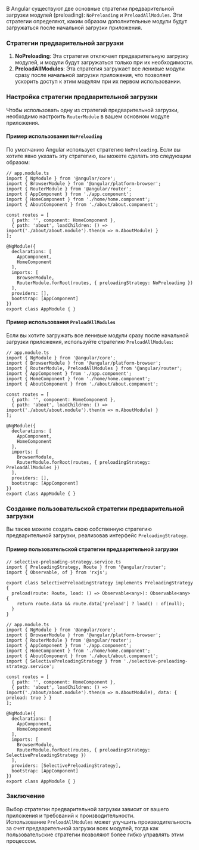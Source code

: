 
В Angular существуют две основные стратегии предварительной загрузки модулей (preloading): `NoPreloading` и `PreloadAllModules`. Эти стратегии определяют, каким образом дополнительные модули будут загружаться после начальной загрузки приложения.

### Стратегии предварительной загрузки

1. **NoPreloading**: Эта стратегия отключает предварительную загрузку модулей, и модули будут загружаться только при их необходимости.
2. **PreloadAllModules**: Эта стратегия загружает все ленивые модули сразу после начальной загрузки приложения, что позволяет ускорить доступ к этим модулям при их первом использовании.

### Настройка стратегии предварительной загрузки

Чтобы использовать одну из стратегий предварительной загрузки, необходимо настроить `RouterModule` в вашем основном модуле приложения.

#### Пример использования `NoPreloading`

По умолчанию Angular использует стратегию `NoPreloading`. Если вы хотите явно указать эту стратегию, вы можете сделать это следующим образом:

```TS
// app.module.ts
import { NgModule } from '@angular/core';
import { BrowserModule } from '@angular/platform-browser';
import { RouterModule } from '@angular/router';
import { AppComponent } from './app.component';
import { HomeComponent } from './home/home.component';
import { AboutComponent } from './about/about.component';

const routes = [
  { path: '', component: HomeComponent },
  { path: 'about', loadChildren: () => import('./about/about.module').then(m => m.AboutModule) }
];

@NgModule({
  declarations: [
    AppComponent,
    HomeComponent
  ],
  imports: [
    BrowserModule,
    RouterModule.forRoot(routes, { preloadingStrategy: NoPreloading })
  ],
  providers: [],
  bootstrap: [AppComponent]
})
export class AppModule { }
```
#### Пример использования `PreloadAllModules`

Если вы хотите загружать все ленивые модули сразу после начальной загрузки приложения, используйте стратегию `PreloadAllModules`:

```TS
// app.module.ts
import { NgModule } from '@angular/core';
import { BrowserModule } from '@angular/platform-browser';
import { RouterModule, PreloadAllModules } from '@angular/router';
import { AppComponent } from './app.component';
import { HomeComponent } from './home/home.component';
import { AboutComponent } from './about/about.component';

const routes = [
  { path: '', component: HomeComponent },
  { path: 'about', loadChildren: () => import('./about/about.module').then(m => m.AboutModule) }
];

@NgModule({
  declarations: [
    AppComponent,
    HomeComponent
  ],
  imports: [
    BrowserModule,
    RouterModule.forRoot(routes, { preloadingStrategy: PreloadAllModules })
  ],
  providers: [],
  bootstrap: [AppComponent]
})
export class AppModule { }
```

### Создание пользовательской стратегии предварительной загрузки

Вы также можете создать свою собственную стратегию предварительной загрузки, реализовав интерфейс `PreloadingStrategy`.

#### Пример пользовательской стратегии предварительной загрузки

```TS
// selective-preloading-strategy.service.ts
import { PreloadingStrategy, Route } from '@angular/router';
import { Observable, of } from 'rxjs';

export class SelectivePreloadingStrategy implements PreloadingStrategy {
  preload(route: Route, load: () => Observable<any>): Observable<any> {
    return route.data && route.data['preload'] ? load() : of(null);
  }
}

// app.module.ts
import { NgModule } from '@angular/core';
import { BrowserModule } from '@angular/platform-browser';
import { RouterModule } from '@angular/router';
import { AppComponent } from './app.component';
import { HomeComponent } from './home/home.component';
import { AboutComponent } from './about/about.component';
import { SelectivePreloadingStrategy } from './selective-preloading-strategy.service';

const routes = [
  { path: '', component: HomeComponent },
  { path: 'about', loadChildren: () => import('./about/about.module').then(m => m.AboutModule), data: { preload: true } }
];

@NgModule({
  declarations: [
    AppComponent,
    HomeComponent
  ],
  imports: [
    BrowserModule,
    RouterModule.forRoot(routes, { preloadingStrategy: SelectivePreloadingStrategy })
  ],
  providers: [SelectivePreloadingStrategy],
  bootstrap: [AppComponent]
})
export class AppModule { }
```

### Заключение

Выбор стратегии предварительной загрузки зависит от вашего приложения и требований к производительности. Использование `PreloadAllModules` может улучшить производительность за счет предварительной загрузки всех модулей, тогда как пользовательские стратегии позволяют более гибко управлять этим процессом.